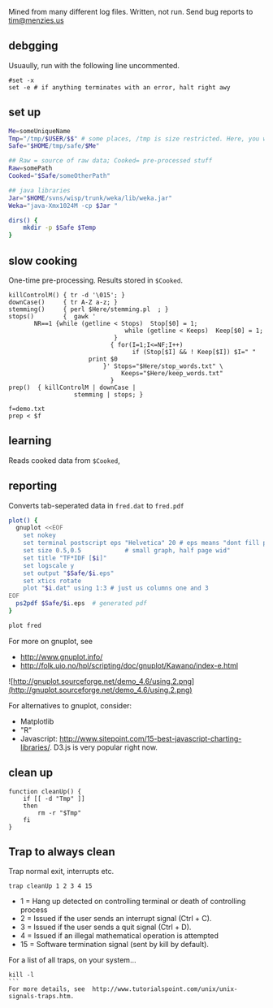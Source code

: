 Mined from many different log files. Written, not run. Send bug reports to tim@menzies.us

## debgging

Usuaully, run with the following line uncommented.

```
#set -x
set -e # if anything terminates with an error, halt right awy
```

## set up

```sh
Me=someUniqueName
Tmp="/tmp/$USER/$$" # some places, /tmp is size restricted. Here, you want some place BIG
Safe="$HOME/tmp/safe/$Me"

## Raw = source of raw data; Cooked= pre-processed stuff
Raw=somePath
Cooked="$Safe/someOtherPath"

## java libraries
Jar="$HOME/svns/wisp/trunk/weka/lib/weka.jar"
Weka="java-Xmx1024M -cp $Jar "

dirs() {
 	mkdir -p $Safe $Temp
}
```

## slow cooking

One-time pre-processing. Results stored in `$Cooked`.

```
killControlM() { tr -d '\015'; } 
downCase()     { tr A-Z a-z; }
stemming()     { perl $Here/stemming.pl  ; }
stops()        {  gawk ' 
       NR==1 {while (getline < Stops)  Stop[$0] = 1;
					        	while (getline < Keeps)  Keep[$0] = 1; 
					      	 }
					        { for(I=1;I<=NF;I++) 
					              if (Stop[$I] && ! Keep[$I]) $I=" "
                      print $0
				      	  }' Stops="$Here/stop_words.txt" \
					           Keeps="$Here/keep_words.txt" 
					        }
prep()  { killControlM | downCase | 
                  stemming | stops; }

f=demo.txt
prep < $f
```

## learning

Reads cooked data from `$Cooked`,

## reporting

Converts tab-seperated data in  `fred.dat` to `fred.pdf`

```bash
plot() {
  gnuplot <<EOF
    set nokey
    set terminal postscript eps "Helvetica" 20 # eps means "dont fill page"
    set size 0.5,0.5            # small graph, half page wid"
    set title "TF*IDF [$i]"
    set logscale y
    set output "$Safe/$i.eps"
    set xtics rotate
    plot "$i.dat" using 1:3 # just us columns one and 3
EOF
  ps2pdf $Safe/$i.eps  # generated pdf
}

plot fred
```



For more on gnuplot, see 

+ http://www.gnuplot.info/
+ http://folk.uio.no/hpl/scripting/doc/gnuplot/Kawano/index-e.html

![http://gnuplot.sourceforge.net/demo_4.6/using.2.png](http://gnuplot.sourceforge.net/demo_4.6/using.2.png)

For alternatives to gnuplot, consider:

+ Matplotlib
+ "R"
+ Javascript: http://www.sitepoint.com/15-best-javascript-charting-libraries/. D3.js is very popular right now.



## clean up

```
function cleanUp() {
    if [[ -d "Tmp" ]]
    then
        rm -r "$Tmp"
    fi
}
```

## Trap to always clean

Trap normal exit, interrupts etc.
```
trap cleanUp 1 2 3 4 15
```

+ 1	= Hang up detected on controlling terminal or death of controlling process
+ 	2	= Issued if the user sends an interrupt signal (Ctrl + C).
+ 	3	=  Issued if the user sends a quit signal (Ctrl + D).
+ 4 = 	Issued if an illegal mathematical operation is attempted
+ 15 = 	Software termination signal (sent by kill by default).


For a list of all traps,  on your system...
````
kill -l
```
For more details, see  http://www.tutorialspoint.com/unix/unix-signals-traps.htm.

